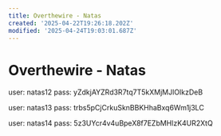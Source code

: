 ```yaml
---
title: Overthewire - Natas
created: '2025-04-22T19:26:18.202Z'
modified: '2025-04-24T19:03:01.687Z'
---
```


# Overthewire - Natas
user: natas12
pass: yZdkjAYZRd3R7tq7T5kXMjMJlOIkzDeB

user: natas13
pass: trbs5pCjCrkuSknBBKHhaBxq6Wm1j3LC

user: natas14
pass: 5z3UYcr4v4uBpeX8f7EZbMHlzK4UR2XtQ
